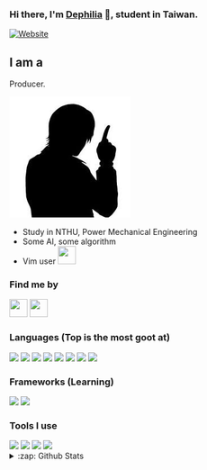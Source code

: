 ### Hi there, I'm [Dephilia][website] 👋, student in Taiwan.

[![Website](https://img.shields.io/website?label=dephilia.moe&style=for-the-badge&url=https%3A%2F%2Fwww.dephilia.moe)](https://www.dephilia.moe)

## I am a

Producer.

![kuroi](kuroi.jpeg)

- Study in NTHU, Power Mechanical Engineering
- Some AI, some algorithm
- Vim user <img height="32" width="32" src="https://cdn.jsdelivr.net/npm/simple-icons@v3/icons/vim.svg"  />

### Find me by
<a href="https://twitter.com/Dephilia_music"><img height="32" width="32" src="https://cdn.jsdelivr.net/npm/simple-icons@v3/icons/twitter.svg"  /></a>
<a href="https://www.plurk.com/Dephillia"><img height="32" width="32" src="https://cdn.jsdelivr.net/npm/simple-icons@v3/icons/plurk.svg" /></a>

### Languages (Top is the most goot at)

<img src="https://img.shields.io/badge/python%20-%2314354C.svg?&style=for-the-badge&logo=python&logoColor=white"/>
<img src="https://img.shields.io/badge/c++%20-%2300599C.svg?&style=for-the-badge&logo=c%2B%2B&ogoColor=white"/>
<img src="https://img.shields.io/badge/c%20-%2300599C.svg?&style=for-the-badge&logo=c&logoColor=white"/>
<img src="https://img.shields.io/badge/shell_script%20-%23121011.svg?&style=for-the-badge&logo=gnu-bash&logoColor=white"/>
<img src="https://img.shields.io/badge/rust-%23000000.svg?&style=for-the-badge&logo=rust&logoColor=white"/>
<img src="https://img.shields.io/badge/node.js%20-%2343853D.svg?&style=for-the-badge&logo=node.js&logoColor=white"/>
<img src="https://img.shields.io/badge/javascript%20-%23323330.svg?&style=for-the-badge&logo=javascript&logoColor=%23F7DF1E"/>
<img src="https://img.shields.io/badge/typescript%20-%23007ACC.svg?&style=for-the-badge&logo=typescript&logoColor=white"/>

### Frameworks (Learning)
<img src="https://img.shields.io/badge/express.js%20-%23404d59.svg?&style=for-the-badge"/>
<img src="https://img.shields.io/badge/vuejs%20-%2335495e.svg?&style=for-the-badge&logo=vue.js&logoColor=%234FC08D"/>

### Tools I use
<img src="https://img.shields.io/badge/git%20-%23F05033.svg?&style=for-the-badge&logo=git&logoColor=white"/>
<img src="https://img.shields.io/badge/github%20-%23121011.svg?&style=for-the-badge&logo=github&logoColor=white"/>
<img src ="https://img.shields.io/badge/postgres-%23316192.svg?&style=for-the-badge&logo=postgresql&logoColor=white"/>
<img src="https://img.shields.io/badge/docker%20-%230db7ed.svg?&style=for-the-badge&logo=docker&logoColor=white"/>

<details>
  <summary>:zap: Github Stats</summary>
  <img align="left" alt="codeSTACKr's Github Stats" src="https://github-readme-stats.vercel.app/api?username=Dephilia&show_icons=true&theme=radical" />

</details>



[website]: https://www.dephilia.moe
[twitter]: https://twitter.com/dephilia_music

